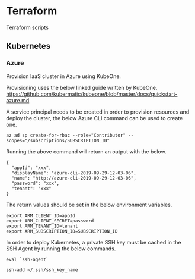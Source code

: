 # Terraform

Terraform scripts

## Kubernetes

### Azure
Provision IaaS cluster in Azure using KubeOne.  

Provisioning uses the below linked guide written by KubeOne.  
https://github.com/kubermatic/kubeone/blob/master/docs/quickstart-azure.md

A service principal needs to be created in order to provision resources and deploy the cluster, the below Azure CLI command can be used to create one.

`az ad sp create-for-rbac --role="Contributor" --scopes="/subscriptions/SUBSCRIPTION_ID"`

Running the above command will return an output with the below.
```
{
  "appId": "xxx",
  "displayName": "azure-cli-2019-09-29-12-03-06",
  "name": "http://azure-cli-2019-09-29-12-03-06",
  "password": "xxx",
  "tenant": "xxx"
}
```

The return values should be set in the below environment variables.

```
export ARM_CLIENT_ID=appId
export ARM_CLIENT_SECRET=password
export ARM_TENANT_ID=tenant
export ARM_SUBSCRIPTION_ID=SUBSCRIPTION_ID
```

In order to deploy Kubernetes, a private SSH key must be cached in the SSH Agent by running the below commands.

```
eval `ssh-agent`
```

`ssh-add ~/.ssh/ssh_key_name`


